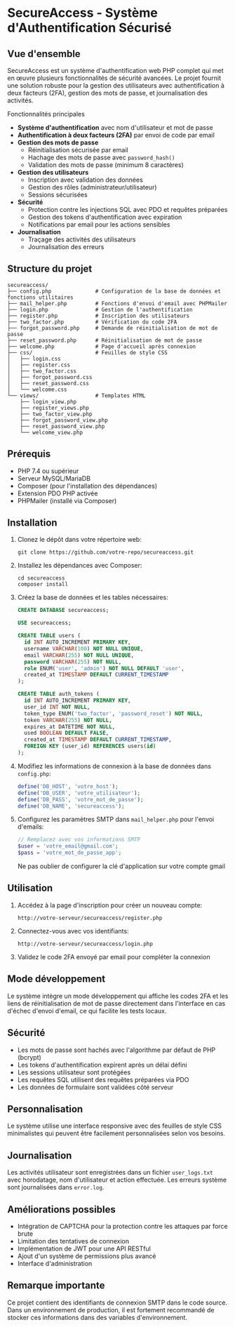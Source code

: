 # SecureAccess - Système d'Authentification Sécurisé

## Vue d'ensemble

SecureAccess est un système d'authentification web PHP complet qui met en œuvre plusieurs fonctionnalités de sécurité avancées. Le projet fournit une solution robuste pour la gestion des utilisateurs avec authentification à deux facteurs (2FA), gestion des mots de passe, et journalisation des activités.

Fonctionnalités principales

- **Système d'authentification** avec nom d'utilisateur et mot de passe
- **Authentification à deux facteurs (2FA)** par envoi de code par email
- **Gestion des mots de passe**
  - Réinitialisation sécurisée par email
  - Hachage des mots de passe avec `password_hash()`
  - Validation des mots de passe (minimum 8 caractères)
- **Gestion des utilisateurs**
  - Inscription avec validation des données
  - Gestion des rôles (administrateur/utilisateur)
  - Sessions sécurisées
- **Sécurité**
  - Protection contre les injections SQL avec PDO et requêtes préparées
  - Gestion des tokens d'authentification avec expiration
  - Notifications par email pour les actions sensibles
- **Journalisation**
  - Traçage des activités des utilisateurs
  - Journalisation des erreurs

## Structure du projet

```
secureaccess/
├── config.php              # Configuration de la base de données et fonctions utilitaires
├── mail_helper.php         # Fonctions d'envoi d'email avec PHPMailer
├── login.php               # Gestion de l'authentification
├── register.php            # Inscription des utilisateurs
├── two_factor.php          # Vérification du code 2FA
├── forgot_password.php     # Demande de réinitialisation de mot de passe
├── reset_password.php      # Réinitialisation de mot de passe
├── welcome.php             # Page d'accueil après connexion
├── css/                    # Feuilles de style CSS
│   ├── login.css
│   ├── register.css
│   ├── two_factor.css
│   ├── forgot_password.css
│   ├── reset_password.css
│   └── welcome.css
└── views/                  # Templates HTML
    ├── login_view.php
    ├── register_views.php
    ├── two_factor_view.php
    ├── forgot_password_view.php
    ├── reset_password_view.php
    └── welcome_view.php
```

## Prérequis

- PHP 7.4 ou supérieur
- Serveur MySQL/MariaDB
- Composer (pour l'installation des dépendances)
- Extension PDO PHP activée
- PHPMailer (installé via Composer)

## Installation

1. Clonez le dépôt dans votre répertoire web:
   ```
   git clone https://github.com/votre-repo/secureaccess.git
   ```

2. Installez les dépendances avec Composer:
   ```
   cd secureaccess
   composer install
   ```

3. Créez la base de données et les tables nécessaires:
   ```sql
   CREATE DATABASE secureaccess;
   
   USE secureaccess;
   
   CREATE TABLE users (
     id INT AUTO_INCREMENT PRIMARY KEY,
     username VARCHAR(100) NOT NULL UNIQUE,
     email VARCHAR(255) NOT NULL UNIQUE,
     password VARCHAR(255) NOT NULL,
     role ENUM('user', 'admin') NOT NULL DEFAULT 'user',
     created_at TIMESTAMP DEFAULT CURRENT_TIMESTAMP
   );
   
   CREATE TABLE auth_tokens (
     id INT AUTO_INCREMENT PRIMARY KEY,
     user_id INT NOT NULL,
     token_type ENUM('two_factor', 'password_reset') NOT NULL,
     token VARCHAR(255) NOT NULL,
     expires_at DATETIME NOT NULL,
     used BOOLEAN DEFAULT FALSE,
     created_at TIMESTAMP DEFAULT CURRENT_TIMESTAMP,
     FOREIGN KEY (user_id) REFERENCES users(id)
   );
   ```

4. Modifiez les informations de connexion à la base de données dans `config.php`:
   ```php
   define('DB_HOST', 'votre_host');
   define('DB_USER', 'votre_utilisateur');
   define('DB_PASS', 'votre_mot_de_passe');
   define('DB_NAME', 'secureaccess');
   ```

5. Configurez les paramètres SMTP dans `mail_helper.php` pour l'envoi d'emails:
   ```php
   // Remplacez avec vos informations SMTP
   $user = 'votre_email@gmail.com';
   $pass = 'votre_mot_de_passe_app';
   ```
   Ne pas oublier de configurer la clé d'application sur votre compte gmail

## Utilisation

1. Accédez à la page d'inscription pour créer un nouveau compte:
   ```
   http://votre-serveur/secureaccess/register.php
   ```

2. Connectez-vous avec vos identifiants:
   ```
   http://votre-serveur/secureaccess/login.php
   ```

3. Validez le code 2FA envoyé par email pour compléter la connexion

## Mode développement

Le système intègre un mode développement qui affiche les codes 2FA et les liens de réinitialisation de mot de passe directement dans l'interface en cas d'échec d'envoi d'email, ce qui facilite les tests locaux.

## Sécurité

- Les mots de passe sont hachés avec l'algorithme par défaut de PHP (bcrypt)
- Les tokens d'authentification expirent après un délai défini
- Les sessions utilisateur sont protégées
- Les requêtes SQL utilisent des requêtes préparées via PDO
- Les données de formulaire sont validées côté serveur

## Personnalisation

Le système utilise une interface responsive avec des feuilles de style CSS minimalistes qui peuvent être facilement personnalisées selon vos besoins.

## Journalisation

Les activités utilisateur sont enregistrées dans un fichier `user_logs.txt` avec horodatage, nom d'utilisateur et action effectuée. Les erreurs système sont journalisées dans `error.log`.

## Améliorations possibles

- Intégration de CAPTCHA pour la protection contre les attaques par force brute
- Limitation des tentatives de connexion
- Implémentation de JWT pour une API RESTful
- Ajout d'un système de permissions plus avancé
- Interface d'administration

## Remarque importante

Ce projet contient des identifiants de connexion SMTP dans le code source. Dans un environnement de production, il est fortement recommandé de stocker ces informations dans des variables d'environnement.
